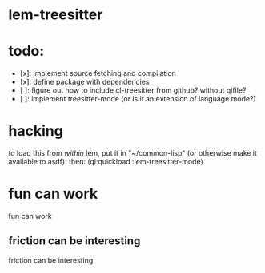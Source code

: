 # lem-treesitter

# todo:

- [x]: implement source fetching and compilation
- [x]: define package with dependencies
- [ ]: figure out how to include cl-treesitter from github? without qlfile?
- [ ]: implement treesitter-mode (or is it an extension of language mode?)
    
# hacking
   

to load this from _within_ lem, put it in "~/common-lisp" (or otherwise make it available to asdf):
then: 
(ql:quickload :lem-treesitter-mode)

# fun can work
fun can work
    
## friction can be interesting
friction can be interesting
